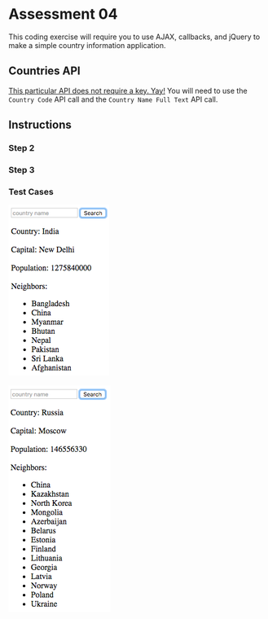 # Assessment 04
This coding exercise will require you to use AJAX, callbacks, and jQuery to make a simple country information application.

## Countries API
[This particular API does not require a key. Yay!](http://restcountries.eu/) You will need to use the `Country Code` API call and the `Country Name Full Text` API call.

## Instructions
<!-- ### Step 1
Attach an event listener to the button. The callback registered to the event listener should send out an AJAX request for information on a country.  --><!-- **Every time you click the button, the input text box should also be cleared.** -->

### Step 2
<!-- Pass the data from the AJAX request to a callback function. You're specifically looking for the country name, capital, and population within the object passed to the callback function.--><!-- **console log the data returned from the API call** Use jQuery to change the HTML of the `<span>` elements to reflect the correct information. -->

### Step 3
<!-- The objects returned from the API call should have a property `borders` that stores an array of three letter country codes. For example, the `borders` array for the United States would look like `["MEX", "CAN"]` representing Mexico and Canada. For each of the country codes in this `borders` array, you'll need to get the full name of the country by sending off a second AJAX request. -->

<!-- ### Step 4
You will need a second AJAX request that retrieves the actual name of a country given a country code. For example, `MEX` needs to be converted into Mexico. The success callback should append a list item to the `<ul>` already present on the page. -->

### Test Cases
![India](india.png) <br> <br>
![Russia](russia.png)

